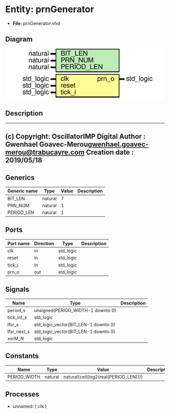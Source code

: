 # Entity: prnGenerator

- **File**: prnGenerator.vhd
## Diagram

![Diagram](prnGenerator.svg "Diagram")
## Description

-------------------------------------------------------------------------
 (c) Copyright: OscillatorIMP Digital
 Author : Gwenhael Goavec-Merou<gwenhael.goavec-merou@trabucayre.com>
 Creation date : 2019/05/18
-------------------------------------------------------------------------
## Generics

| Generic name | Type    | Value | Description |
| ------------ | ------- | ----- | ----------- |
| BIT_LEN      | natural | 7     |             |
| PRN_NUM      | natural | 1     |             |
| PERIOD_LEN   | natural | 1     |             |
## Ports

| Port name | Direction | Type      | Description |
| --------- | --------- | --------- | ----------- |
| clk       | in        | std_logic |             |
| reset     | in        | std_logic |             |
| tick_i    | in        | std_logic |             |
| prn_o     | out       | std_logic |             |
## Signals

| Name         | Type                                 | Description |
| ------------ | ------------------------------------ | ----------- |
| period_s     | unsigned(PERIOD_WIDTH-1 downto 0)    |             |
| tick_int_s   | std_logic                            |             |
| lfsr_s       | std_logic_vector(BIT_LEN-1 downto 0) |             |
|  lfsr_next_s | std_logic_vector(BIT_LEN-1 downto 0) |             |
| xorM_N       | std_logic                            |             |
## Constants

| Name         | Type    | Value                                  | Description |
| ------------ | ------- | -------------------------------------- | ----------- |
| PERIOD_WIDTH | natural |  natural(ceil(log2(real(PERIOD_LEN)))) |             |
## Processes
- unnamed: ( clk )

